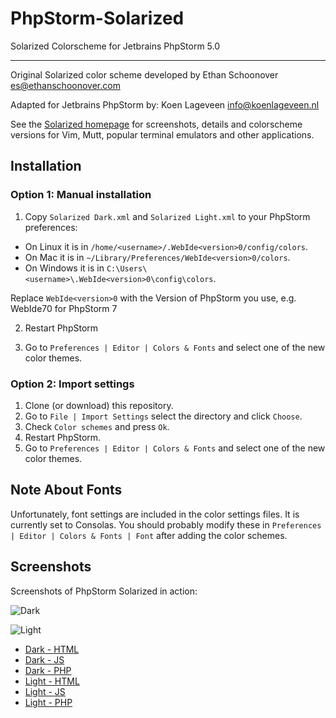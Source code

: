 PhpStorm-Solarized
====================
Solarized Colorscheme for Jetbrains PhpStorm 5.0

***

Original Solarized color scheme developed by Ethan Schoonover <es@ethanschoonover.com>

Adapted for Jetbrains PhpStorm by:
Koen Lageveen <info@koenlageveen.nl>

See the [Solarized homepage](http://ethanschoonover.com/solarized) for screenshots, 
details and colorscheme versions for Vim, Mutt, popular terminal emulators and 
other applications.

Installation
------------

### Option 1: Manual installation

1.  Copy `Solarized Dark.xml` and `Solarized Light.xml` to your PhpStorm preferences:
  - On Linux it is in  `/home/<username>/.WebIde<version>0/config/colors`.
  - On Mac it is in `~/Library/Preferences/WebIde<version>0/colors`.
  - On Windows it is in `C:\Users\<username>\.WebIde<version>0\config\colors`.
  
  Replace `WebIde<version>0` with the Version of PhpStorm you use, e.g. WebIde70 for PhpStorm 7

2. Restart PhpStorm

3. Go to `Preferences | Editor | Colors & Fonts` and select one of the new color themes.

### Option 2: Import settings

1. Clone (or download) this repository.
2. Go to `File | Import Settings` select the directory and click `Choose`.
3. Check `Color schemes` and press `Ok`.
4. Restart PhpStorm.
5. Go to `Preferences | Editor | Colors & Fonts` and select one of the new color themes.

Note About Fonts
-----------------
Unfortunately, font settings are included in the color settings files. It is currently set to Consolas.
You should probably modify these in `Preferences | Editor | Colors & Fonts | Font` after adding the color schemes.

Screenshots
-----------------
Screenshots of PhpStorm Solarized in action:  

![Dark](https://raw.github.com/braver/PhpStorm-Solarized/master/img/dark-php-small.png)
  
![Light](https://raw.github.com/braver/PhpStorm-Solarized/master/img/light-php-small.png)

* [Dark - HTML](https://raw.github.com/braver/PhpStorm-Solarized/master/img/dark-html.png)
* [Dark - JS](https://raw.github.com/braver/PhpStorm-Solarized/master/img/dark-js.png)
* [Dark - PHP](https://raw.github.com/braver/PhpStorm-Solarized/master/img/dark-php.png)
* [Light - HTML](https://raw.github.com/braver/PhpStorm-Solarized/master/img/light-html.png)
* [Light - JS](https://raw.github.com/braver/PhpStorm-Solarized/master/img/light-js.png)
* [Light - PHP](https://raw.github.com/braver/PhpStorm-Solarized/master/img/light-php.png)
